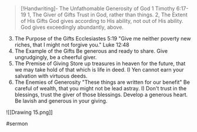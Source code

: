 > [!Handwriting]-
> The Unfathomable Generosity of God
> 1 Timothy 6:17-19
1, The Giver of Gifts
Trust in God, rather than things.
2, The Extent of His Gifts
God gives according to His ability,
not out of His ability.
God gives exceedingly abundantly,
above.
3. The Purpose of the Gifts
Ecclesiastes 5:19
"Give me neither poverty new riches,
that I might not forgive you."
Luke 12:48
4. The Example of the Gifts
Be generous and ready to share.
Give ungrudgingly, be a cheerful giver.
5. The Premise of Giving
Store up treasures in heaven for the
future, that we may take hold of that
which is life in deed.
I) Yen cannot earn your salvation with
virtuous deeds.
6. The Enemies of Generosity
"These things are written for our benefit"
Be careful of wealth, that you might not
be lead astray.
I) Don't trust in the blessings, trust
the giver of those blessings.
Develop a generous heart.
Be lavish and generous in your giving.

![[Drawing 15.png]]

#sermon